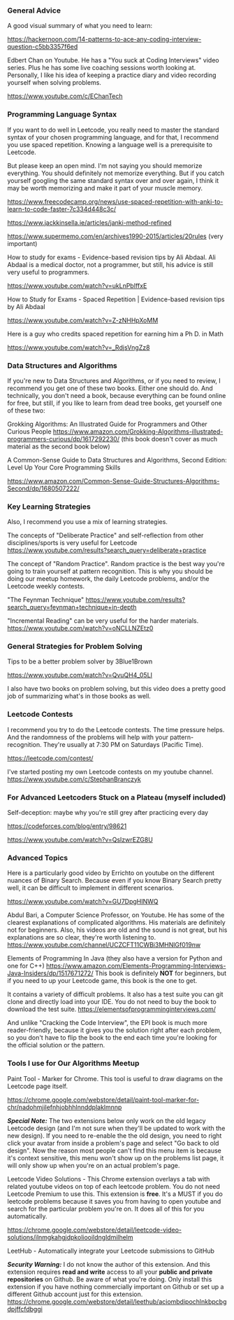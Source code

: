 
### General Advice 

A good visual summary of what you need to learn:

https://hackernoon.com/14-patterns-to-ace-any-coding-interview-question-c5bb3357f6ed

Edbert Chan on Youtube. He has a "You suck at Coding Interviews" video series. Plus he has some live coaching sessions worth looking at. Personally, I like his idea of keeping a practice diary and video recording yourself when solving problems. 

https://www.youtube.com/c/EChanTech


### Programming Language Syntax

If you want to do well in Leetcode, you really need to master the standard syntax of your chosen programming language, and for that, I recommend you use spaced repetition. Knowing a language well is a prerequisite to Leetcode.

But please keep an open mind. I'm not saying you should memorize everything. You should definitely not memorize everything.  But if you catch yourself googling the same standard syntax over and over again, I think it may be worth memorizing and make it part of your muscle memory.

https://www.freecodecamp.org/news/use-spaced-repetition-with-anki-to-learn-to-code-faster-7c334d448c3c/

https://www.jackkinsella.ie/articles/janki-method-refined

https://www.supermemo.com/en/archives1990-2015/articles/20rules (very important)

How to study for exams - Evidence-based revision tips by Ali Abdaal. Ali Abdaal is a medical doctor, not a programmer, but still, his advice is still very useful to programmers. 

https://www.youtube.com/watch?v=ukLnPbIffxE 

How to Study for Exams - Spaced Repetition | Evidence-based revision tips by Ali Abdaal 

https://www.youtube.com/watch?v=Z-zNHHpXoMM 

Here is a guy who credits spaced repetition for earning him a Ph D. in Math

https://www.youtube.com/watch?v=_RdjsVngZz8

### Data Structures and Algorithms
If you're new to Data Structures and Algorithms, or if you need to review, I recommend you get one of these two books. Either one should do. And technically, you don't need a book, because everything can be found online for free, but still, if you like to learn from dead tree books, get yourself one of these two:

Grokking Algorithms: An Illustrated Guide for Programmers and Other Curious People https://www.amazon.com/Grokking-Algorithms-illustrated-programmers-curious/dp/1617292230/  (this book doesn't cover as much material as the second book below)

A Common-Sense Guide to Data Structures and Algorithms, Second Edition: Level Up Your Core Programming Skills

https://www.amazon.com/Common-Sense-Guide-Structures-Algorithms-Second/dp/1680507222/

### Key Learning Strategies

Also, I recommend you use a mix of learning strategies. 

The concepts of "Deliberate Practice" and self-reflection from other disciplines/sports is very useful for Leetcode
https://www.youtube.com/results?search_query=deliberate+practice

The concept of "Random Practice". Random practice is the best way you're going to train yourself at pattern recognition. This is why you should be doing our meetup homework, the daily Leetcode problems, and/or the Leetcode weekly contests.

"The Feynman Technique"
https://www.youtube.com/results?search_query=feynman+technique+in-depth

"Incremental Reading" can be very useful for the harder materials.
https://www.youtube.com/watch?v=oNCLLNZEtz0

### General Strategies for Problem Solving

Tips to be a better problem solver by 3Blue1Brown

https://www.youtube.com/watch?v=QvuQH4_05LI

I also have two books on problem solving, but this video does a pretty good job of summarizing what's in those books as well. 

### Leetcode Contests

I recommend you try to do the Leetcode contests. The time pressure helps. And the randomness of the problems will help with your pattern-recognition. They're usually at 7:30 PM on Saturdays (Pacific Time).  

https://leetcode.com/contest/

I've started posting my own Leetcode contests on my youtube channel. 
https://www.youtube.com/c/StephanBranczyk


### For Advanced Leetcoders Stuck on a Plateau (myself included)

Self-deception: maybe why you're still grey after practicing every day

https://codeforces.com/blog/entry/98621

https://www.youtube.com/watch?v=QsIzwrEZG8U

### Advanced Topics

Here is a particularly good video by Errichto on youtube on the different nuances of Binary Search. Because even if you know Binary Search pretty well, it can be difficult to implement in different scenarios.

https://www.youtube.com/watch?v=GU7DpgHINWQ

Abdul Bari, a Computer Science Professor, on Youtube. He has some of the clearest explanations of complicated algorithms. His materials are definitely not for beginners. Also, his videos are old and the sound is not great, but his explanations are so clear, they're worth listening to.  https://www.youtube.com/channel/UCZCFT11CWBi3MHNlGf019nw

Elements of Programming In Java (they also have a version for Python and one for C++) https://www.amazon.com/Elements-Programming-Interviews-Java-Insiders/dp/1517671272/ This book is definitely **NOT** for beginners, but if you need to up your Leetcode game, this book is the one to get. 

It contains a variety of difficult problems. It also has a test suite you can git clone and directly load into your IDE. You do not need to buy the book to download the test suite. https://elementsofprogramminginterviews.com/

And unlike "Cracking the Code Interview", the EPI book is much more reader-friendly, because it gives you the solution right after each problem, so you don't have to flip the book to the end each time you're looking for the official solution or the pattern. 

### Tools I use for Our Algorithms Meetup

Paint Tool - Marker for Chrome. This tool is useful to draw diagrams on the Leetcode page itself. 

https://chrome.google.com/webstore/detail/paint-tool-marker-for-chr/nadohmjilefnhjobhhlnnddplaklmnnp


***Special Note:*** The two extensions below only work on the old legacy Leetcode design (and I'm not sure when they'll be updated to work with the new design). If you need to re-enable the the old design, you need to right click your avatar from inside a problem's page and select "Go back to old design". Now the reason most people can't find this menu item is because it's context sensitive, this menu won't show up on the problems list page, it will only show up when you're on an actual problem's page. 

Leetcode Video Solutions - This Chrome extension overlays a tab with related youtube videos on top of each leetcode problem. You do not need Leetcode Premium to use this. This extension is **free**. It's a MUST if you do leetcode problems because it saves you from having to open youtube and search for the particular problem you're on. It does all of this for you automatically. 

https://chrome.google.com/webstore/detail/leetcode-video-solutions/ilnmgkahgjdpkoliooildngldmilhelm


LeetHub - Automatically integrate your Leetcode submissions to GitHub

***Security Warning:*** I do not know the author of this extension. And this extension requires **read and write** access to all your **public and private repositories** on Github. Be aware of what you're doing. Only install this extension if you have nothing commercially important on Github or set up a different Github account just for this extension. https://chrome.google.com/webstore/detail/leethub/aciombdipochlnkbpcbgdpjffcfdbggi
